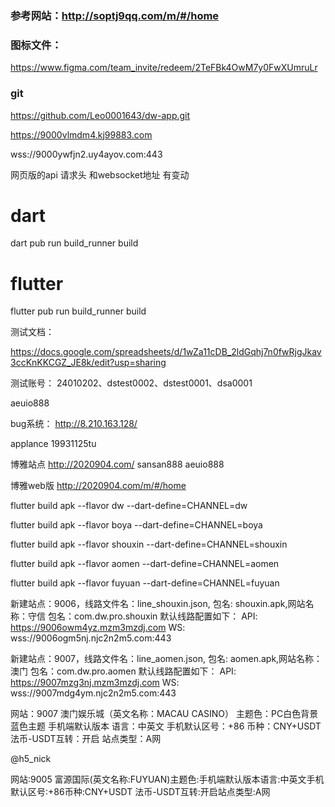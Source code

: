

### 参考网站：http://soptj9qq.com/m/#/home

### 图标文件：
https://www.figma.com/team_invite/redeem/2TeFBk4OwM7y0FwXUmruLr

### git
https://github.com/Leo0001643/dw-app.git


https://9000vlmdm4.kj99883.com

wss://9000ywfjn2.uy4ayov.com:443

网页版的api 请求头 和websocket地址 有变动


# dart
dart pub run build_runner build

# flutter
flutter pub run build_runner build


测试文档：

https://docs.google.com/spreadsheets/d/1wZa11cDB_2ldGqhj7n0fwRjgJkav3ccKnKKCGZ_JE8k/edit?usp=sharing



测试账号：
24010202、dstest0002、dstest0001、dsa0001

aeuio888


bug系统：
http://8.210.163.128/

applance
19931125tu


博雅站点
http://2020904.com/
sansan888 aeuio888

博雅web版
http://2020904.com/m/#/home


flutter build apk --flavor dw --dart-define=CHANNEL=dw

flutter build apk --flavor boya --dart-define=CHANNEL=boya

flutter build apk --flavor shouxin --dart-define=CHANNEL=shouxin

flutter build apk --flavor aomen --dart-define=CHANNEL=aomen

flutter build apk --flavor fuyuan --dart-define=CHANNEL=fuyuan


新建站点：9006，线路文件名：line_shouxin.json, 包名: shouxin.apk,网站名称：守信
包名：com.dw.pro.shouxin
默认线路配置如下：
API: https://9006owm4yz.mzm3mzdj.com
WS: wss://9006ogm5nj.njc2n2m5.com:443


新建站点：9007，线路文件名：line_aomen.json, 包名: aomen.apk,网站名称：澳门
包名：com.dw.pro.aomen
默认线路配置如下：
API: https://9007mzg3nj.mzm3mzdj.com
WS: wss://9007mdg4ym.njc2n2m5.com:443


网站：9007  澳门娱乐城（英文名称：MACAU CASINO）
主题色：PC白色背景蓝色主题  手机端默认版本
语言：中英文
手机默认区号：+86
币种：CNY+USDT
法币-USDT互转：开启
站点类型：A网

@h5_nick


网站:9005 富源国际(英文名称:FUYUAN)主题色:手机端默认版本语言:中英文手机默认区号:+86币种:CNY+USDT
法币-USDT互转:开启站点类型:A网

